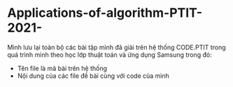 # Applications-of-algorithm-PTIT-2021-

Mình lưu lại toàn bộ các bài tập mình đã giải trên hệ thống CODE.PTIT trong quá trình mình theo học lớp thuật toán và ứng dụng Samsung trong đó:
  - Tên file là mã bài trên hệ thống
  - Nội dung của các file đề bài cùng với code của mình
